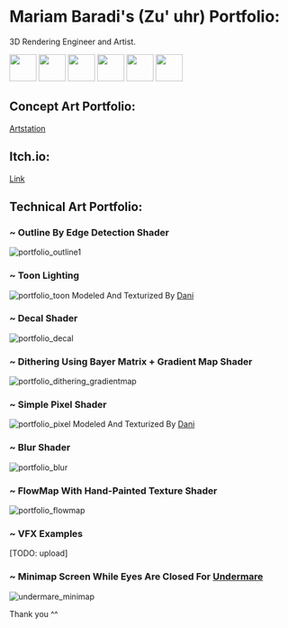 # Mariam Baradi's (Zu' uhr) Portfolio:
3D Rendering Engineer and Artist. 

<img src="https://user-images.githubusercontent.com/43469859/156896334-c8e67994-74ab-472c-8403-243d5437c2bf.svg" height="48">   <img src="https://user-images.githubusercontent.com/43469859/156896335-4d1fb57f-25ed-4c5f-8be7-39306e091f91.svg" height="48">   <img src="https://user-images.githubusercontent.com/43469859/156896336-e5dd18a7-cd8a-4c3d-b54c-abb56bcf4702.svg" height="48">   <img src="https://user-images.githubusercontent.com/43469859/156901283-357e99d2-775c-47d6-b827-0c4dcb6ac7dd.svg" height="48">   <img src="https://user-images.githubusercontent.com/43469859/156901285-ecbb6271-3222-484a-86c8-8824220dc29b.svg" height="48"> <img src="https://user-images.githubusercontent.com/43469859/156901284-95f63138-3081-49cf-a419-83a274ddff78.svg" height="48"> 


## Concept Art Portfolio:
[Artstation](https://www.artstation.com/zuuhr)

## Itch.io:
[Link](https://zuuhr.itch.io/)

## Technical Art Portfolio:

### ~ Outline By Edge Detection Shader
![portfolio_outline1](https://user-images.githubusercontent.com/43469859/156893586-81d2244e-4633-4823-8df4-e6a42aa8305b.gif)

  
### ~ Toon Lighting
![portfolio_toon](https://user-images.githubusercontent.com/43469859/156895344-2219d9ca-07b3-40e6-85ec-e116fdf0f7ba.gif)
Modeled And Texturized By [Dani](https://twitter.com/brenlli_dev)

  
### ~ Decal Shader
![portfolio_decal](https://user-images.githubusercontent.com/43469859/156894142-7ec7f324-ac45-4bb6-9bb1-9f0b232377ee.gif)

  
### ~ Dithering Using Bayer Matrix + Gradient Map Shader
![portfolio_dithering_gradientmap](https://user-images.githubusercontent.com/43469859/156894339-59887557-e997-48aa-bb3b-30d2ab013a5b.png)

  
### ~ Simple Pixel Shader
![portfolio_pixel](https://user-images.githubusercontent.com/43469859/156895726-67b5c135-7828-4809-a92f-3af68e590275.gif)
Modeled And Texturized By [Dani](https://twitter.com/brenlli_dev)

  
### ~ Blur Shader
![portfolio_blur](https://user-images.githubusercontent.com/43469859/156894727-e16aaf48-8ca7-4b51-872d-e35a830d0563.png)

  
### ~ FlowMap With Hand-Painted Texture Shader
![portfolio_flowmap](https://user-images.githubusercontent.com/43469859/156895845-ea57ee4f-4f6c-431e-a76b-ae3e34479254.gif)

  
### ~ VFX Examples
[TODO: upload]

  
### ~ Minimap Screen While Eyes Are Closed For [Undermare](https://zuuhr.itch.io/undermare)
![undermare_minimap](https://user-images.githubusercontent.com/43469859/156894813-37208819-5ab9-4907-b6b4-ccaa88343696.gif)

  
  

Thank you ^^ 
